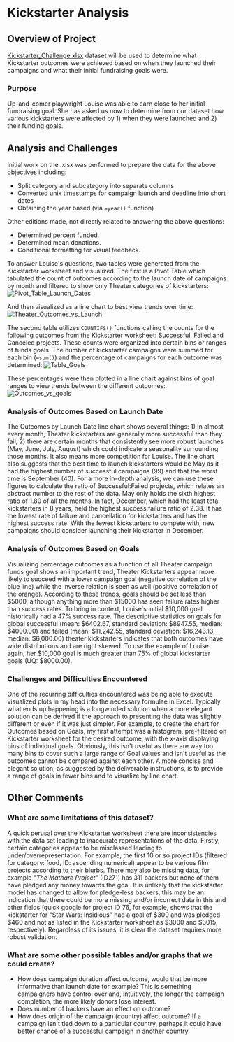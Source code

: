 # Kickstarter Analysis

## Overview of Project
[Kickstarter_Challenge.xlsx](data-1-1-3-StarterBook.xlsx) dataset will be used to determine what Kickstarter outcomes were achieved based on when they launched their campaigns and what their initial fundraising goals were. 
### Purpose
Up-and-comer playwright Louise was able to earn close to her initial fundraising goal. She has asked us now to determine from our dataset how various kickstarters were affected by 1) when they were launched and 2) their funding goals.
## Analysis and Challenges
Initial work on the .xlsx was performed to prepare the data for the above objectives including:
* Split category and subcategory into separate columns
* Converted unix timestamps for campaign launch and deadline into short dates 
* Obtaining the year based (via `=year()` function)

Other editions made, not directly related to answering the above questions:
* Determined percent funded.
* Determined mean donations.
* Conditional formatting for visual feedback.

To answer Louise's questions, two tables were generated from the Kickstarter worksheet and visualized. The first is a Pivot Table which tabulated the count of outcomes according to the launch date of campaigns by month and filtered to show only Theater categories of kickstarters: 
![Pivot_Table_Launch_Dates](https://user-images.githubusercontent.com/90335218/138988148-8eb58e6b-3025-4110-ac76-7402e3f110fa.png) 

And then visualized as a line chart to best view trends over time:
![Theater_Outcomes_vs_Launch](https://user-images.githubusercontent.com/90335218/138991560-22db7a43-b095-4b5e-a553-78eace6a7daa.png)

The second table utilizes `COUNTIFS()` functions calling the counts for the following outcomes from the Kickstarter worksheet: Successful, Failed and Canceled projects. These counts were organized into certain bins or ranges of funds goals. The number of kickstarter campaigns were summed for each bin (`=sum()`) and the percentage of campaigns for each outcome was determined:
![Table_Goals](https://user-images.githubusercontent.com/90335218/138993638-db609e43-cc28-43ba-bdaf-3b4fd0093b0d.png)

These percentages were then plotted in a line chart against bins of goal ranges to view trends between the different outcomes:
![Outcomes_vs_goals](https://user-images.githubusercontent.com/90335218/139169724-edb1854f-4f95-4bd9-b483-4809c39e0535.png)


### Analysis of Outcomes Based on Launch Date
The Outcomes by Launch Date line chart shows several things: 1) In almost every month, Theater kickstarters are generally more successful than they fail, 2) there are certain months that consistently see more robust launches (May, June, July, August) which could indicate a seasonality surrounding those months. It also means more competition for Louise. The line chart also suggests that the best time to launch kickstarters would be May as it had the highest number of successful campaigns (99) and that the worst time is September (40). For a more in-depth analysis, we can use these figures to calculate the ratio of Successful:Failed projects, which relates an abstract number to the rest of the data. May only holds the sixth highest ratio of 1.80 of all the months. In fact, December, which had the least total kickstarters in 8 years, held the highest success:failure ratio of 2.38. It has the lowest rate of failure and cancellation for kickstarters and has the highest success rate. With the fewest kickstarters to compete with, new campaigns should consider launching their kickstarter in December.


### Analysis of Outcomes Based on Goals
Visualizing percentage outcomes as a function of all Theater campaign funds goal shows an important trend, Theater Kickstarters appear more likely to succeed with a lower campaign goal (negative correlation of the blue line) while the inverse relation is seen as well (positive correlation of the orange). According to these trends, goals should be set less than $5000, although anything more than $15000 has seen failure rates higher than success rates. To bring in context, Louise's initial $10,000 goal historically had a 47% success rate. The descriptive statistics on goals for global successful (mean: $6402.67, standard deviation: $8947.55, median: $4000.00) and failed (mean: $11,242.55, standard deviation: $16,243.13, median: $6,000.00) theater kickstarters indicates that both outcomes have wide distributions and are right skewed. To use the example of Louise again, her $10,000 goal is much greater than 75% of global kickstarter goals (UQ: $8000.00). 


### Challenges and Difficulties Encountered
One of the recurring difficulties encountered was being able to execute visualized plots in my head into the necessary formulae in Excel. Typically what ends up happening is a longwinded solution when a more elegant solution can be derived if the approach to presenting the data was slightly different or even if it was just simpler. For example, to create the chart for Outcomes based on Goals, my first attempt was a histogram, pre-filtered on Kickstarter worksheet for the desired outcome, with the x-axis displaying bins of individual goals. Obviously, this isn't useful as there are way too many bins to cover such a large range of Goal values and isn't useful as the outcomes cannot be compared against each other. A more concise and elegant solution, as suggested by the deliverable instructions, is to provide a range of goals in fewer bins and to visualize by line chart.


## Other Comments

### What are some limitations of this dataset? 
A quick perusal over the Kickstarter worksheet there are inconsistencies with the data set leading to inaccurate representations of the data. Firstly, certain categories appear to be misclassed leading to under/overrepresentation. For example, the first 10 or so project IDs (filtered for category: food, ID: ascending numerical) appear to be various film projects according to their blurbs. There may also be missing data, for example "_The Mathare Project_" (ID271) has 311 backers but none of them have pledged any money towards the goal. It is unlikely that the kickstarter model has changed to allow for pledge-less backers, this may be an indication that there could be more missing and/or incorrect data in this and other fields (quick google for project ID 76, for example, shows that the kickstarter for "Star Wars: Insidious" had a goal of $300 and was pledged $460 and not as listed in the Kickstarter worksheet as $3000 and $3015, respectively). Regardless of its issues, it is clear the dataset requires more robust validation.

### What are some other possible tables and/or graphs that we could create?
- How does campaign duration affect outcome, would that be more informative than launch date for example? This is something campaigners have control over and, intuitively, the longer the campaign completion, the more likely donors lose interest. 
- Does number of backers have an effect on outcome?
- How does origin of the campaign (country) affect outcome? If a campaign isn't tied down to a particular country, perhaps it could have better chance of a successful campaign in another country.
